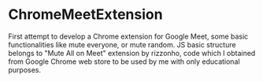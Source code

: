 # ChromeMeetExtension
First attempt to develop a Chrome extension for Google Meet, some basic functionalities like mute everyone, or mute random.
JS basic structure belongs to "Mute All on Meet" extension by rizzonho, code which I obtained from Google Chrome web store to be used by me with only educational purposes.
